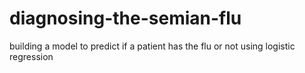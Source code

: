 # diagnosing-the-semian-flu
building a model to predict if a patient has the flu or not using logistic regression
